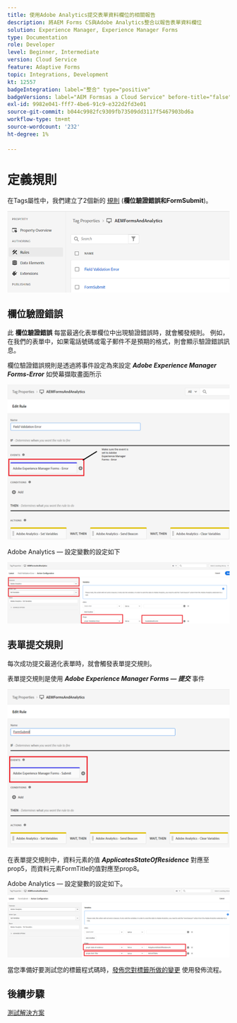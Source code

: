 ```yaml
---
title: 使用Adobe Analytics提交表單資料欄位的相關報告
description: 將AEM Forms CS與Adobe Analytics整合以報告表單資料欄位
solution: Experience Manager, Experience Manager Forms
type: Documentation
role: Developer
level: Beginner, Intermediate
version: Cloud Service
feature: Adaptive Forms
topic: Integrations, Development
kt: 12557
badgeIntegration: label="整合" type="positive"
badgeVersions: label="AEM Formsas a Cloud Service" before-title="false"
exl-id: 9982e041-fff7-4be6-91c9-e322d2fd3e01
source-git-commit: b044c9982fc9309fb73509dd3117f5467903bd6a
workflow-type: tm+mt
source-wordcount: '232'
ht-degree: 1%

---
```


# 定義規則

在Tags屬性中，我們建立了2個新的 [規則](https://experienceleague.adobe.com/docs/platform-learn/implement-in-websites/configure-tags/add-data-elements-rules.html) (**欄位驗證錯誤和FormSubmit**)。

![Adaptive-form](assets/rules.png)


## 欄位驗證錯誤

此 **欄位驗證錯誤** 每當最適化表單欄位中出現驗證錯誤時，就會觸發規則。 例如，在我們的表單中，如果電話號碼或電子郵件不是預期的格式，則會顯示驗證錯誤訊息。

欄位驗證錯誤規則是透過將事件設定為來設定 _**Adobe Experience Manager Forms-Error**_ 如熒幕擷取畫面所示



![申請人 — 國家 — 居所](assets/field_validation_error_rule.png)

Adobe Analytics — 設定變數的設定如下

![設定動作](assets/field_validation_action_rule.png)

## 表單提交規則

每次成功提交最適化表單時，就會觸發表單提交規則。

表單提交規則是使用 _**Adobe Experience Manager Forms — 提交**_ 事件

![form-submit-rule](assets/form-submit-rule.png)

在表單提交規則中，資料元素的值 _**ApplicatesStateOfResidence**_ 對應至prop5，而資料元素FormTitle的值對應至prop8。

Adobe Analytics — 設定變數的設定如下。
![form-submit-rule-set-variables](assets/form-submit-set-variable.png)

當您準備好要測試您的標籤程式碼時，[發佈您對標籤所做的變更](https://experienceleague.adobe.com/docs/experience-platform/tags/publish/publishing-flow.html) 使用發佈流程。

## 後續步驟

[測試解決方案](./test.md)